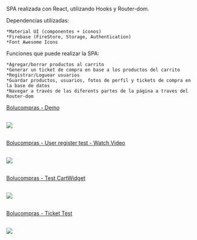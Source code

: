 SPA realizada con React, utilizando Hooks y Router-dom.

Dependencias utilizadas:

    *Material UI (componentes + iconos)
    *Firebase (FireStore, Storage, Authentication)
    *Font Awesome Icons

Funciones que puede realizar la SPA:

    *Agregar/borrar productos al carrito
    *Generar un ticket de compra en base a los productos del carrito
    *Registrar/Loguear usuarios
    *Guardar productos, usuarios, fotos de perfil y tickets de compra en la base de datos
    *Navegar a través de las diferents partes de la página a traves del Router-dom

<a  href="https://www.loom.com/share/3b1c27401d1042bda79e4a48bb7604b7">
    <p>Bolucompras - Demo</p>
    <img style="max-width:300px; margin: 1rem 0;" src="https://cdn.loom.com/sessions/thumbnails/3b1c27401d1042bda79e4a48bb7604b7-with-play.gif">
</a>

<a href="https://www.loom.com/share/6c3ef35d438b47139958721973c546c6">
    <p>Bolucompras - User register test - Watch Video</p>
    <img style="max-width:300px;margin: 1rem 0;" src="https://cdn.loom.com/sessions/thumbnails/6c3ef35d438b47139958721973c546c6-with-play.gif">
</a>


<a href="https://www.loom.com/share/ae3e068be08d4c04bbc9add20922bf34">
    <p>Bolucompras - Test CartWidget</p>
    <img style="max-width:300px;margin: 1rem 0;" src="https://cdn.loom.com/sessions/thumbnails/ae3e068be08d4c04bbc9add20922bf34-with-play.gif">
</a>

<a href="https://www.loom.com/share/cc2c5fcbef3643e9b230fcc02b477402">
    <p>Bolucompras - Ticket Test</p>
    <img style="max-width:300px;margin: 1rem 0;" src="https://cdn.loom.com/sessions/thumbnails/cc2c5fcbef3643e9b230fcc02b477402-with-play.gif">
</a>




